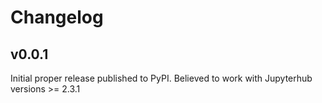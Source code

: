 # Changelog

## v0.0.1

Initial proper release published to PyPI. Believed to work with Jupyterhub versions >= 2.3.1
